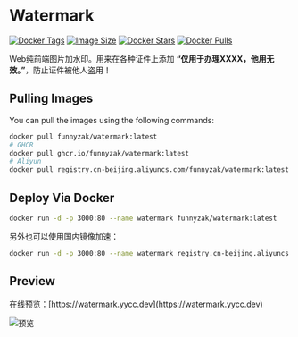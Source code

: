 # Watermark


[![Docker Tags](https://img.shields.io/docker/v/funnyzak/watermark?sort=semver&style=flat-square)](https://hub.docker.com/r/funnyzak/watermark/)
[![Image Size](https://img.shields.io/docker/image-size/funnyzak/watermark)](https://hub.docker.com/r/funnyzak/watermark/)
[![Docker Stars](https://img.shields.io/docker/stars/funnyzak/watermark.svg?style=flat-square)](https://hub.docker.com/r/funnyzak/watermark/)
[![Docker Pulls](https://img.shields.io/docker/pulls/funnyzak/watermark.svg?style=flat-square)](https://hub.docker.com/r/funnyzak/watermark/)

Web纯前端图片加水印。用来在各种证件上添加 **“仅用于办理XXXX，他用无效。”**，防止证件被他人盗用！

## Pulling Images

You can pull the images using the following commands:


```bash
docker pull funnyzak/watermark:latest
# GHCR
docker pull ghcr.io/funnyzak/watermark:latest
# Aliyun
docker pull registry.cn-beijing.aliyuncs.com/funnyzak/watermark:latest
```

## Deploy Via Docker

```bash
docker run -d -p 3000:80 --name watermark funnyzak/watermark:latest
```

另外也可以使用国内镜像加速：

```bash
docker run -d -p 3000:80 --name watermark registry.cn-beijing.aliyuncs.com/funnyzak/watermark:latest
```

## Preview

在线预览：[https://watermark.yycc.dev](https://watermark.yycc.dev)

![预览](https://cdn.jsdelivr.net/gh/funnyzak/watermark/.github/assets/preview.png)

